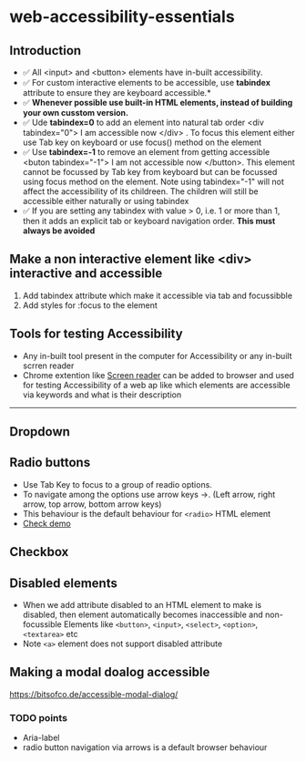 # web-accessibility-essentials
## Introduction 
* ✅ All \<input> and \<button> elements have in-built accessibility.
* ✅ For custom interactive elements to be accessible, use **tabindex** attribute to ensure they are keyboard accessible.*    
* ✅ **Whenever possible use built-in HTML elements, instead of building your own cusstom version.**
* ✅ Ude **tabindex=0** to add an element into natural tab order \<div tabindex="0"> I am accessible now \</div> . To focus this element either use Tab key on keyboard or use focus() method on the element
* ✅ Use **tabindex=-1** to remove an element from getting accessible \<buton tabindex="-1"> I am not accessible now \</button>. This element cannot be focussed by Tab key from keyboard but can be focussed using focus method on the element. Note using tabindex="-1" will not affect the accessibility of its childreen. The children will still be accessible either naturally or using tabindex
* ✅ If you are setting any tabindex with value > 0, i.e. 1 or more than 1, then it adds an explicit tab or keyboard navigation order. **This must always be avoided**
  
## Make a non interactive element like **\<div>** interactive and accessible 
1. Add tabindex attribute which make it accessible via tab and focussibble
1. Add styles for :focus to the element

## Tools for testing Accessibility
- Any in-built tool present in the computer for Accessibility or any in-built scrren reader
- Chrome extention like [Screen reader](https://chrome.google.com/webstore/detail/screen-reader/kgejglhpjiefppelpmljglcjbhoiplfn?hl=en) can be added to browser and  used for testing Accessibility of a web ap like which elements are accessible via keywords and what is their description


---

## Dropdown

## Radio buttons
- Use Tab Key to focus to a group of readio options.
- To navigate among the options use arrow keys ->. (Left arrow, right arrow, top arrow, bottom arrow keys)
- This behaviour is the default behaviour for `<radio>` HTML element 
- [Check demo](https://himanshigupta29.github.io/accessibility/radio-1.html)
  
  
## Checkbox



## Disabled elements
- When we add attribute disabled to an HTML element to make is disabled, then element automatically becomes inaccessible and non-focussible 
Elements like `<button>`, `<input>`, `<select>`, `<option>`, `<textarea>` etc
- Note `<a>` element does not support disabled attribute 


## Making a modal doalog accessible
https://bitsofco.de/accessible-modal-dialog/

### TODO points
- Aria-label
- radio button navigation via arrows is a default browser behaviour
